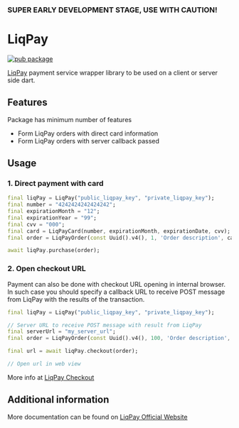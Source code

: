 ### SUPER EARLY DEVELOPMENT STAGE, USE WITH CAUTION!

# LiqPay

[![pub package](https://img.shields.io/pub/v/liqpay.svg)](https://pub.dev/packages/liqpay)

[LiqPay](https://www.liqpay.ua/en) payment service wrapper library to be used on a client or server side dart.

## Features

Package has minimum number of features
- Form LiqPay orders with direct card information
- Form LiqPay orders with server callback passed

## Usage

### 1. Direct payment with card

```dart
final liqPay = LiqPay("public_liqpay_key", "private_liqpay_key");
final number = "4242424242424242";
final expirationMonth = "12";
final expirationYear = "99";
final cvv = "000";
final card = LiqPayCard(number, expirationMonth, expirationDate, cvv);
final order = LiqPayOrder(const Uuid().v4(), 1, 'Order description', card: card);

await liqPay.purchase(order);
```

### 2. Open checkout URL

Payment can also be done with checkout URL opening in internal browser. In such case you should specify a callback URL to receive POST message from LiqPay with the results of the transaction.

```dart
final liqPay = LiqPay("public_liqpay_key", "private_liqpay_key");

// Server URL to receive POST message with result from LiqPay
final serverUrl = "my_server_url";
final order = LiqPayOrder(const Uuid().v4(), 100, 'Order description', serverUrl: serverUrl),

final url = await liqPay.checkout(order);

// Open url in web view
```

More info at [LiqPay Checkout](https://www.liqpay.ua/doc/api/internet_acquiring/checkout)

## Additional information

More documentation can be found on [LiqPay Official Website](https://www.liqpay.ua/en/documentation/start)
